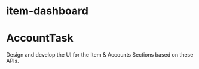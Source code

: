# item-dashboard
# AccountTask
Design and develop the UI for the Item &amp; 
Accounts Sections based on these APIs.